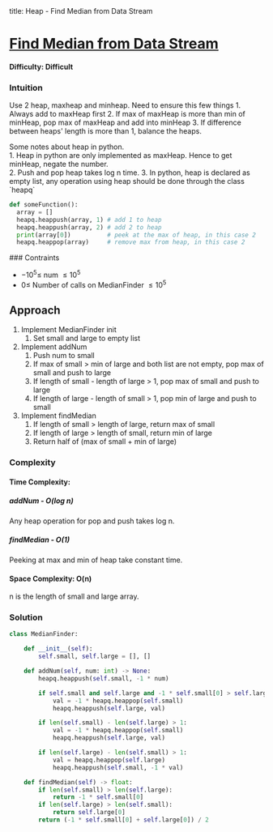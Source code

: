 <frontmatter>
  title: Heap - Find Median from Data Stream
</frontmatter>

# [Find Median from Data Stream](https://leetcode.com/problems/find-median-from-data-stream/)

#### Difficulty: Difficult

### Intuition

Use 2 heap, maxheap and minheap.
Need to ensure this few things 1. Always add to maxHeap first 2. If max of maxHeap is more than min of minHeap, pop max of maxHeap and add into minHeap 3. If difference between heaps' length is more than 1, balance the heaps.

<box type="info" header="##### Special Tips">
  <md>
    Some notes about heap in python. <br>
        1. Heap in python are only implemented as maxHeap. Hence to get minHeap, negate the number.<br>
        2. Push and pop heap takes log n time.
        3. In python, heap is declared as empty list, any operation using heap should be done through the class `heapq`
  </md>

```python
def someFunction():
  array = []
  heapq.heappush(array, 1) # add 1 to heap
  heapq.heappush(array, 2) # add 2 to heap
  print(array[0])          # peek at the max of heap, in this case 2
  heapq.heappop(array)     # remove max from heap, in this case 2
```

</box>
### Contraints

- $-10^5\leqslant$ num $\leqslant 10^5$
- $0 \leqslant$ Number of calls on MedianFinder $\leqslant 10^5$

## Approach

1. Implement MedianFinder init
   1. Set small and large to empty list
2. Implement addNum
   1. Push num to small
   2. If max of small > min of large and both list are not empty, pop max of small and push to large
   3. If length of small - length of large > 1, pop max of small and push to large
   4. If length of large - length of small > 1, pop min of large and push to small
3. Implement findMedian
   1. If length of small > length of large, return max of small
   2. If length of large > length of small, return min of large
   3. Return half of (max of small + min of large)

### Complexity

#### Time Complexity:

##### addNum - O(log n)

Any heap operation for pop and push takes log n.

##### findMedian - O(1)

Peeking at max and min of heap take constant time.

#### Space Complexity: O(n)

n is the length of small and large array.

### Solution

<panel header="Don't cheat yourself" type="dark">

```python
class MedianFinder:

    def __init__(self):
        self.small, self.large = [], []

    def addNum(self, num: int) -> None:
        heapq.heappush(self.small, -1 * num)

        if self.small and self.large and -1 * self.small[0] > self.large[0]:
            val = -1 * heapq.heappop(self.small)
            heapq.heappush(self.large, val)

        if len(self.small) - len(self.large) > 1:
            val = -1 * heapq.heappop(self.small)
            heapq.heappush(self.large, val)

        if len(self.large) - len(self.small) > 1:
            val = heapq.heappop(self.large)
            heapq.heappush(self.small, -1 * val)

    def findMedian(self) -> float:
        if len(self.small) > len(self.large):
            return -1 * self.small[0]
        if len(self.large) > len(self.small):
            return self.large[0]
        return (-1 * self.small[0] + self.large[0]) / 2
```

</panel>
